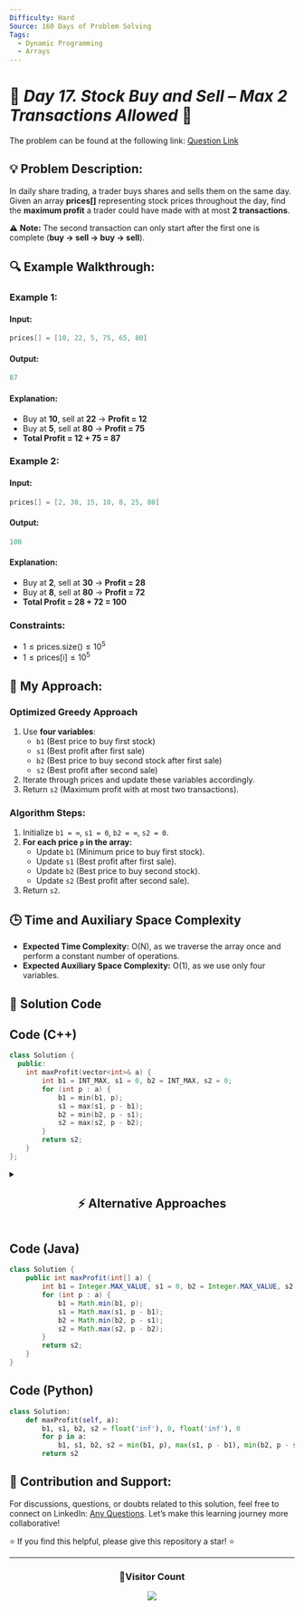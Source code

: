```yaml
---
Difficulty: Hard
Source: 160 Days of Problem Solving
Tags:
  - Dynamic Programming
  - Arrays
---
```


# 🚀 _Day 17. Stock Buy and Sell – Max 2 Transactions Allowed_ 🧠

The problem can be found at the following link: [Question Link](https://www.geeksforgeeks.org/batch/gfg-160-problems/track/dynamic-programming-gfg-160/problem/buy-and-sell-a-share-at-most-twice)

## 💡 **Problem Description:**

In daily share trading, a trader buys shares and sells them on the same day. Given an array **prices[]** representing stock prices throughout the day, find the **maximum profit** a trader could have made with at most **2 transactions**.

⚠ **Note:** The second transaction can only start after the first one is complete (**buy → sell → buy → sell**).

## 🔍 **Example Walkthrough:**

### **Example 1:**

#### **Input:**

```cpp
prices[] = [10, 22, 5, 75, 65, 80]
```

#### **Output:**

```cpp
87
```

#### **Explanation:**

- Buy at **10**, sell at **22** → **Profit = 12**
- Buy at **5**, sell at **80** → **Profit = 75**
- **Total Profit = 12 + 75 = 87**

### **Example 2:**

#### **Input:**

```cpp
prices[] = [2, 30, 15, 10, 8, 25, 80]
```

#### **Output:**

```cpp
100
```

#### **Explanation:**

- Buy at **2**, sell at **30** → **Profit = 28**
- Buy at **8**, sell at **80** → **Profit = 72**
- **Total Profit = 28 + 72 = 100**

### **Constraints:**

- $1 \leq \text{prices.size()} \leq 10^5$
- $1 \leq \text{prices[i]} \leq 10^5$

## 🎯 **My Approach:**

### **Optimized Greedy Approach**

1. Use **four variables**:
   - `b1` (Best price to buy first stock)
   - `s1` (Best profit after first sale)
   - `b2` (Best price to buy second stock after first sale)
   - `s2` (Best profit after second sale)
2. Iterate through prices and update these variables accordingly.
3. Return `s2` (Maximum profit with at most two transactions).

### **Algorithm Steps:**

1. Initialize `b1 = ∞`, `s1 = 0`, `b2 = ∞`, `s2 = 0`.
2. **For each price `p` in the array:**
   - Update `b1` (Minimum price to buy first stock).
   - Update `s1` (Best profit after first sale).
   - Update `b2` (Best price to buy second stock).
   - Update `s2` (Best profit after second sale).
3. Return `s2`.

## 🕒 **Time and Auxiliary Space Complexity**

- **Expected Time Complexity:** O(N), as we traverse the array once and perform a constant number of operations.
- **Expected Auxiliary Space Complexity:** O(1), as we use only four variables.

## 📝 **Solution Code**

## **Code (C++)**

```cpp
class Solution {
  public:
    int maxProfit(vector<int>& a) {
        int b1 = INT_MAX, s1 = 0, b2 = INT_MAX, s2 = 0;
        for (int p : a) {
            b1 = min(b1, p);
            s1 = max(s1, p - b1);
            b2 = min(b2, p - s1);
            s2 = max(s2, p - b2);
        }
        return s2;
    }
};
```

<details>
<summary><h2 align="center">⚡ Alternative Approaches</h2></summary>

## **1️⃣ Dynamic Programming (O(N) Time, O(N) Space)**

### **Algorithm Steps:**

1. Define a `dp[i][j]` table where `dp[i][j]` represents the maximum profit achievable up to day `i` with `j` transactions.
2. **Recurrence Relation**:
   $\[
   dp[i][j] = \max(dp[i-1][j], \max_{k=0}^{i-1} (prices[i] - prices[k] + dp[k][j-1]))
   \]$
3. Use a space-optimized 1D DP array to reduce `O(N²)` complexity to `O(N)`.

```cpp
class Solution {
  public:
    int maxProfit(vector<int>& prices) {
        if (prices.empty()) return 0;
        vector<vector<int>> dp(3, vector<int>(prices.size(), 0));
        for (int t = 1; t <= 2; t++) {
            int maxDiff = -prices[0];
            for (int d = 1; d < prices.size(); d++) {
                dp[t][d] = max(dp[t][d-1], prices[d] + maxDiff);
                maxDiff = max(maxDiff, dp[t-1][d] - prices[d]);
            }
        }
        return dp[2][prices.size()-1];
    }
};
```

✅ **Time Complexity:** `O(N)`  
✅ **Space Complexity:** `O(N)`

## **2️⃣ Greedy + Prefix/Suffix Array (O(N) Time, O(N) Space)**

### **Algorithm Steps:**

1. Use **prefix max profit** (`left[i]`) to track max profit from **0 to i**.
2. Use **suffix max profit** (`right[i]`) to track max profit from **i to N-1**.
3. Merge results to get the maximum of `left[i] + right[i+1]`.

```cpp
class Solution {
  public:
    int maxProfit(vector<int>& prices) {
        if (prices.empty()) return 0;
        int n = prices.size();
        vector<int> left(n, 0), right(n, 0);

        int minPrice = prices[0], maxProfit = 0;
        for (int i = 1; i < n; i++) {
            minPrice = min(minPrice, prices[i]);
            left[i] = max(left[i-1], prices[i] - minPrice);
        }

        int maxPrice = prices[n-1];
        for (int i = n-2; i >= 0; i--) {
            maxPrice = max(maxPrice, prices[i]);
            right[i] = max(right[i+1], maxPrice - prices[i]);
        }

        for (int i = 0; i < n; i++)
            maxProfit = max(maxProfit, left[i] + right[i]);

        return maxProfit;
    }
};
```

✅ **Time Complexity:** `O(N)`  
✅ **Space Complexity:** `O(N)`

## **3️⃣ Recursive + Memoization (O(N) Time, O(N×2) Space)**

### **Algorithm Steps:**

1. Use a **recursive function** `maxProfit(index, transactions, holding)` that computes:
   - If you are **holding a stock**, you can sell or keep it.
   - If you **don't have a stock**, you can buy or skip.
2. **Memoization (`dp[i][j][h]`)**:
   - `i`: Day index.
   - `j`: Transactions used (max 2).
   - `h`: Holding status (`0` or `1`).

```cpp
class Solution {
  public:
    int dp[100005][3][2];

    int solve(vector<int>& prices, int i, int t, int h) {
        if (i == prices.size() || t == 0) return 0;
        if (dp[i][t][h] != -1) return dp[i][t][h];

        int doNothing = solve(prices, i + 1, t, h);
        int doTrade = h ? (prices[i] + solve(prices, i + 1, t - 1, 0)) : (-prices[i] + solve(prices, i + 1, t, 1));

        return dp[i][t][h] = max(doNothing, doTrade);
    }

    int maxProfit(vector<int>& prices) {
        memset(dp, -1, sizeof(dp));
        return solve(prices, 0, 2, 0);
    }
};
```

✅ **Time Complexity:** `O(N)`  
✅ **Space Complexity:** `O(N×2)`

## **Comparison of Approaches**

| **Approach**                | ⏱️ **Time Complexity** | 🗂️ **Space Complexity** | ✅ **Pros**                  | ⚠️ **Cons**                    |
| --------------------------- | ---------------------- | ----------------------- | ---------------------------- | ------------------------------ |
| **Greedy (Optimized)**      | 🟢 O(N)                | 🟢 O(1)                 | Best for large inputs        | Hard to intuitively understand |
| **DP (2D Table)**           | 🟢 O(N)                | 🔴 O(N)                 | Easy to implement, intuitive | Higher space usage             |
| **Prefix-Suffix Arrays**    | 🟢 O(N)                | 🟡 O(N)                 | Easier to understand         | Extra space usage              |
| **Recursive + Memoization** | 🟢 O(N)                | 🔴 O(N×2)               | Intuitive recursion approach | High memory usage              |

✅ **Best Choice?**

- If you want **best efficiency**: Use **Greedy (Optimized)** approach.
- If you prefer **DP-style tabulation**: Use **2D DP Approach**.
- If you like **prefix-suffix tricks**: Use **Prefix-Suffix Arrays**.
- If you like **recursion**: Use **Recursive + Memoization**.

</details>

## **Code (Java)**

```java
class Solution {
    public int maxProfit(int[] a) {
        int b1 = Integer.MAX_VALUE, s1 = 0, b2 = Integer.MAX_VALUE, s2 = 0;
        for (int p : a) {
            b1 = Math.min(b1, p);
            s1 = Math.max(s1, p - b1);
            b2 = Math.min(b2, p - s1);
            s2 = Math.max(s2, p - b2);
        }
        return s2;
    }
}
```

## **Code (Python)**

```python
class Solution:
    def maxProfit(self, a):
        b1, s1, b2, s2 = float('inf'), 0, float('inf'), 0
        for p in a:
            b1, s1, b2, s2 = min(b1, p), max(s1, p - b1), min(b2, p - s1), max(s2, p - b2)
        return s2
```

## 🎯 **Contribution and Support:**

For discussions, questions, or doubts related to this solution, feel free to connect on LinkedIn: [Any Questions](https://www.linkedin.com/in/patel-hetkumar-sandipbhai-8b110525a/). Let’s make this learning journey more collaborative!

⭐ If you find this helpful, please give this repository a star! ⭐

---

<div align="center">
  <h3><b>📍Visitor Count</b></h3>
</div>

<p align="center">
  <img src="https://profile-counter.glitch.me/Hunterdii/count.svg" />
</p>
